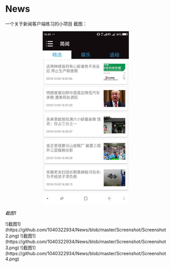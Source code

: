 # News
一个关于新闻客户端练习的小项目
截图：
<p align="center">
    <img src="https://github.com/1040322934/News/blob/master/Screenshot/Screenshot1.png" alt="Sample"  width="270" height="540">
    <p>
        <em>截图1</em>
    </p>
</p>
![截图1](https://github.com/1040322934/News/blob/master/Screenshot/Screenshot2.png)
![截图1](https://github.com/1040322934/News/blob/master/Screenshot/Screenshot3.png)
![截图1](https://github.com/1040322934/News/blob/master/Screenshot/Screenshot4.png)
